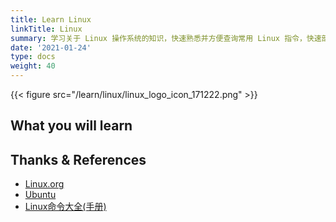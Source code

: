 ```yaml
---
title: Learn Linux
linkTitle: Linux
summary: 学习关于 Linux 操作系统的知识，快速熟悉并方便查询常用 Linux 指令，快速部署 Ubuntu 桌面操作系统。
date: '2021-01-24'
type: docs
weight: 40
---
```


{{< figure src="/learn/linux/linux_logo_icon_171222.png" >}}

## What you will learn

## Thanks & References

- [Linux.org](https://www.linux.org/)
- [Ubuntu](https://ubuntu.com/)
- [Linux命令大全(手册)](https://www.linuxcool.com/)